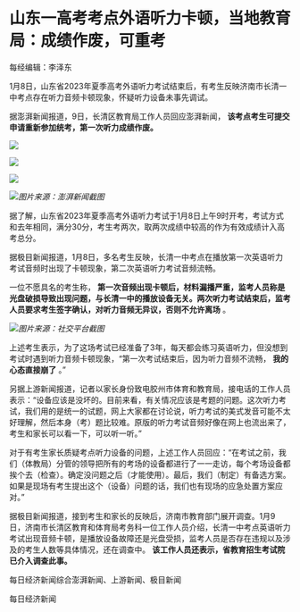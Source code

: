 # 山东一高考考点外语听力卡顿，当地教育局：成绩作废，可重考

每经编辑：李泽东

1月8日，山东省2023年夏季高考外语听力考试结束后，有考生反映济南市长清一中考点存在听力音频卡顿现象，怀疑听力设备未事先调试。

据澎湃新闻报道，9日，长清区教育局工作人员回应澎湃新闻， **该考点考生可提交申请重新参加统考，第一次听力成绩作废。**

![](https://inews.gtimg.com/newsapp_bt/0/15601684111/1000)

![](https://inews.gtimg.com/newsapp_bt/0/15601684123/1000)

![](https://inews.gtimg.com/newsapp_bt/0/15601684128/1000)

![](https://inews.gtimg.com/newsapp_bt/0/15601684136/1000)_图片来源：澎湃新闻截图_

据了解，山东省2023年夏季高考外语听力考试于1月8日上午9时开考，考试方式和去年相同，满分30分，考生考两次，取两次成绩中较高的作为有效成绩计入高考总分。

据极目新闻报道，1月8日，多名考生反映，长清一中考点在播放第一次英语听力考试音频时出现了卡顿现象，第二次英语听力考试音频流畅。

一位不愿具名的考生称，
**第一次音频出现卡顿后，材料漏播严重，监考人员称是光盘破损导致出现问题，与长清一中的播放设备无关。两次听力考试结束后，监考人员要求考生签字确认，对听力音频无异议，否则不允许离场**
。

![](https://inews.gtimg.com/newsapp_bt/0/15601684153/1000)_图片来源：社交平台截图_

上述考生表示，为了这场考试已经准备了3年，每天都会练习英语听力，但没想到考试时遇到听力音频卡顿现象，“第一次考试结束后，因为听力音频不流畅，
**我的心态直接崩了** 。”

另据上游新闻报道，记者以家长身份致电胶州市体育和教育局，接电话的工作人员表示：“设备应该是没坏的。目前来看，有关情况应该是考题的问题。这次听力考试，我们用的是统一的试题，网上大家都在讨论说，听力考试的美式发音可能不太好理解，然后本身（考）题比较难。原版的听力考试音频好像在网上也流出来了，考生和家长可以看一下，可以听一听。”

对于有考生家长质疑考点听力设备的问题，上述工作人员回应：“在考试之前，我们（体教局）分管的领导把所有的考场的设备都进行了一一走访，每个考场设备都挨个去（检查）。确定没问题之后（才能使用）。最后，我们（制定）有备选方案。如果是现场有考生提出这个（设备）问题的话，我们也有现场的应急处置方案应对。”

据极目新闻报道，接到考生和家长的反映后，济南市教育部门展开调查。1月9日，济南市长清区教育和体育局考务科一位工作人员介绍，长清一中考点英语听力考试出现音频卡顿，是播放设备故障还是光盘受损，监考人员是否存在违规以及涉及的考生人数等具体情况，还在调查中。
**该工作人员还表示，省教育招生考试院已介入调查此事。**

每日经济新闻综合澎湃新闻、上游新闻、极目新闻

每日经济新闻

